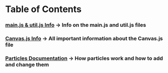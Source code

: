 # **Table of Contents**
### [main.js & util.js Info](github.com/MrBacon470/PixelSimulation/blob/master/docs/main.md) -> Info on the main.js and util.js files
### [Canvas.js Info](github.com/MrBacon470/PixelSimulation/blob/master/docs/canvas.md) -> All important information about the Canvas.js file
### [Particles Documentation](github.com/MrBacon470/PixelSimulation/blob/master/docs/pixels.md) -> How particles work and how to add and change them